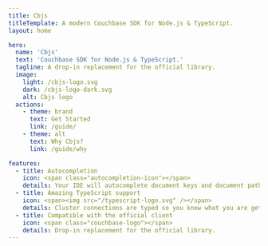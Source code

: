 ```yaml
---
title: Cbjs
titleTemplate: A modern Couchbase SDK for Node.js & TypeScript.
layout: home

hero:
  name: 'Cbjs'
  text: 'Couchbase SDK for Node.js & TypeScript.'
  tagline: A drop-in replacement for the official library.
  image:
    light: /cbjs-logo.svg
    dark: /cbjs-logo-dark.svg
    alt: Cbjs logo
  actions:
    - theme: brand
      text: Get Started
      link: /guide/
    - theme: alt
      text: Why Cbjs?
      link: /guide/why

features:
  - title: Autocompletion
    icon: <span class="autocompletion-icon"></span>
    details: Your IDE will autocomplete document keys and document path for sub-document operations.
  - title: Amazing TypeScript support
    icon: <span><img src="/typescript-logo.svg" /></span>
    details: Cluster connections are typed so you know what you are getting back.
  - title: Compatible with the official client
    icon: <span class="couchbase-logo"></span>
    details: Drop-in replacement for the official library.
---
```

